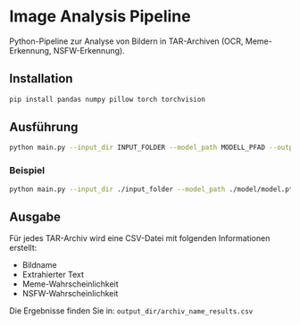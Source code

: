 # Image Analysis Pipeline

Python-Pipeline zur Analyse von Bildern in TAR-Archiven (OCR, Meme-Erkennung, NSFW-Erkennung).

## Installation

```bash
pip install pandas numpy pillow torch torchvision
```

## Ausführung

```bash
python main.py --input_dir INPUT_FOLDER --model_path MODELL_PFAD --output_dir OUTPUT_FOLDER
```

### Beispiel
```bash
python main.py --input_dir ./input_folder --model_path ./model/model.pth --output_dir ./results
```

## Ausgabe

Für jedes TAR-Archiv wird eine CSV-Datei mit folgenden Informationen erstellt:
- Bildname
- Extrahierter Text
- Meme-Wahrscheinlichkeit
- NSFW-Wahrscheinlichkeit

Die Ergebnisse finden Sie in: `output_dir/archiv_name_results.csv`